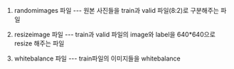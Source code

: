 1. randomimages 파일 --- 원본 사진들을 train과 valid 파일(8:2)로 구분해주는 파일

2. resizeimage 파일 --- train과 valid 파일의 image와 label을 640*640으로 resize 해주는 파일

3. whitebalance 파일 --- train파일의 이미지들을 whitebalance

   
